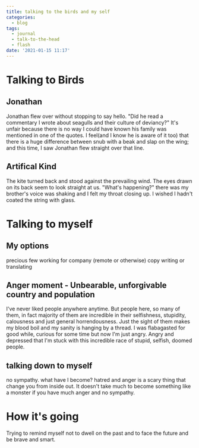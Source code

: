 ```yaml
---
title: talking to the birds and my self
categories:
  - blog
tags:
  - journal
  - talk-to-the-head
  - flash
date: '2021-01-15 11:17'
---
```


# Talking to Birds

## Jonathan

  Jonathan flew over without stopping to say hello.
  "Did he read a commentary I wrote about seagulls and their culture of deviancy?"
  It's unfair because there is no way I could have known his family was mentioned in one of the quotes.
  I feel(and I know he is aware of it too) that there is a huge difference between snub with a beak and slap on the wing; and this time, I saw Jonathan flew straight over that line.


## Artifical Kind

The kite turned back and stood against the prevailing wind. The eyes drawn on its back seem to look straight at us. "What's happening?" there was my brother's voice was shaking and I felt my throat closing up. I wished I hadn't coated the string with glass.

# Talking to myself

## My options

precious few
working for company (remote or otherwise)
copy writing or translating

## Anger moment - Unbearable, unforgivable country and population

I've never liked people anywhere anytime. But people here, so many of them, in fact majority of them are incredible in their selfishness, stupidity, calousness and just general horrendousness. Just the sight of them makes my blood boil and my sanity is hanging by a thread. I was flabagasted for good while, curious for some time but now I'm just angry. Angry and depressed that I'm stuck with this incredible race of stupid, selfish, doomed people.

## talking down to myself

no sympathy. what have I become? hatred and anger is a scary thing that change you from inside out. It doesn't take much to become something like a monster if you have much anger and no sympathy.

# How it's going

Trying to remind myself not to dwell on the past and to face the future and be brave and smart.
